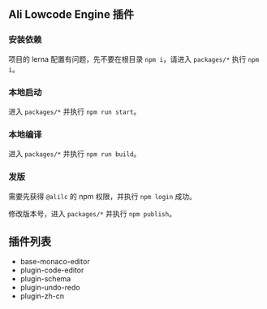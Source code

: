 ## Ali Lowcode Engine 插件

### 安装依赖

项目的 lerna 配置有问题，先不要在根目录 `npm i`，请进入 `packages/*` 执行 `npm i`。

### 本地启动

进入 `packages/*` 并执行 `npm run start`。

### 本地编译

进入 `packages/*` 并执行 `npm run build`。

### 发版

需要先获得 `@alilc` 的 npm 权限，并执行 `npm login` 成功。

修改版本号，进入 `packages/*` 并执行 `npm publish`。

## 插件列表

- base-monaco-editor
- plugin-code-editor
- plugin-schema
- plugin-undo-redo
- plugin-zh-cn
